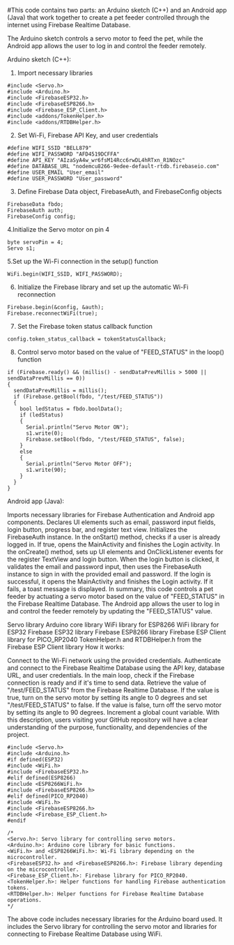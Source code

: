 #This code contains two parts: an Arduino sketch (C++) and an Android app (Java) that work together to create a pet feeder controlled through the internet using Firebase Realtime Database.

The Arduino sketch controls a servo motor to feed the pet, while the Android app allows the user to log in and control the feeder remotely.

Arduino sketch (C++):

1. Import necessary libraries
```
#include <Servo.h>
#include <Arduino.h>
#include <FirebaseESP32.h>
#include <FirebaseESP8266.h>
#include <Firebase_ESP_Client.h>
#include <addons/TokenHelper.h>
#include <addons/RTDBHelper.h>
```
2. Set Wi-Fi, Firebase API Key, and user credentials
```
#define WIFI_SSID "BELL879"
#define WIFI_PASSWORD "AFD4519DCFFA"
#define API_KEY "AIzaSyA4w_wr6fsM14Rcc6rwDL4hRTxn_R1NOzc"
#define DATABASE_URL "nodemcu8266-9edee-default-rtdb.firebaseio.com"
#define USER_EMAIL "User_email"
#define USER_PASSWORD "User_password"
```

3. Define Firebase Data object, FirebaseAuth, and FirebaseConfig objects
```
FirebaseData fbdo;
FirebaseAuth auth;
FirebaseConfig config;
```
4.Initialize the Servo motor on pin 4
```
byte servoPin = 4;
Servo s1;
```
5.Set up the Wi-Fi connection in the setup() function
```
WiFi.begin(WIFI_SSID, WIFI_PASSWORD);
```
6. Initialize the Firebase library and set up the automatic Wi-Fi reconnection
```
Firebase.begin(&config, &auth);
Firebase.reconnectWiFi(true);
```
7. Set the Firebase token status callback function
```
config.token_status_callback = tokenStatusCallback;
```
8. Control servo motor based on the value of "FEED_STATUS" in the loop() function
```
if (Firebase.ready() && (millis() - sendDataPrevMillis > 5000 || sendDataPrevMillis == 0))
{
  sendDataPrevMillis = millis();
  if (Firebase.getBool(fbdo, "/test/FEED_STATUS"))
  {
    bool ledStatus = fbdo.boolData();
    if (ledStatus)
    {
      Serial.println("Servo Motor ON");
      s1.write(0);
      Firebase.setBool(fbdo, "/test/FEED_STATUS", false);
    }
    else
    {
      Serial.println("Servo Motor OFF");
      s1.write(90);
    }
  }
}

```

Android app (Java):

Imports necessary libraries for Firebase Authentication and Android app components.
Declares UI elements such as email, password input fields, login button, progress bar, and register text view.
Initializes the FirebaseAuth instance.
In the onStart() method, checks if a user is already logged in. If true, opens the MainActivity and finishes the Login activity.
In the onCreate() method, sets up UI elements and OnClickListener events for the register TextView and login button.
When the login button is clicked, it validates the email and password input, then uses the FirebaseAuth instance to sign in with the provided email and password.
If the login is successful, it opens the MainActivity and finishes the Login activity. If it fails, a toast message is displayed.
In summary, this code controls a pet feeder by actuating a servo motor based on the value of "FEED_STATUS" in the Firebase Realtime Database. The Android app allows the user to log in and control the feeder remotely by updating the "FEED_STATUS" value.

Servo library
Arduino core library
WiFi library for ESP8266
WiFi library for ESP32
Firebase ESP32 library
Firebase ESP8266 library
Firebase ESP Client library for PICO_RP2040
TokenHelper.h and RTDBHelper.h from the Firebase ESP Client library
How it works:

Connect to the Wi-Fi network using the provided credentials.
Authenticate and connect to the Firebase Realtime Database using the API key, database URL, and user credentials.
In the main loop, check if the Firebase connection is ready and if it's time to send data.
Retrieve the value of "/test/FEED_STATUS" from the Firebase Realtime Database.
If the value is true, turn on the servo motor by setting its angle to 0 degrees and set "/test/FEED_STATUS" to false.
If the value is false, turn off the servo motor by setting its angle to 90 degrees.
Increment a global count variable.
With this description, users visiting your GitHub repository will have a clear understanding of the purpose, functionality, and dependencies of the project.

```
#include <Servo.h>
#include <Arduino.h>
#if defined(ESP32)
#include <WiFi.h>
#include <FirebaseESP32.h>
#elif defined(ESP8266)
#include <ESP8266WiFi.h>
#include <FirebaseESP8266.h>
#elif defined(PICO_RP2040)
#include <WiFi.h>
#include <FirebaseESP8266.h>
#include <Firebase_ESP_Client.h>
#endif

/*
<Servo.h>: Servo library for controlling servo motors.
<Arduino.h>: Arduino core library for basic functions.
<WiFi.h> and <ESP8266WiFi.h>: Wi-Fi library depending on the microcontroller.
<FirebaseESP32.h> and <FirebaseESP8266.h>: Firebase library depending on the microcontroller.
<Firebase_ESP_Client.h>: Firebase library for PICO_RP2040.
<TokenHelper.h>: Helper functions for handling Firebase authentication tokens.
<RTDBHelper.h>: Helper functions for Firebase Realtime Database operations.
*/
```

The above code includes necessary libraries for the Arduino board used. It includes the Servo library for controlling the servo motor and libraries for connecting to Firebase Realtime Database using WiFi.


